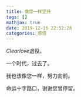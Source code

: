 ```yaml
---
title: 像您一样坚持
tags: []
mathjax: true
date: 2019-12-16 22:52:28
categories: 感悟
---
```


$Clearlove$退役。

一个时代，过去了。

我也该像您一样，努力向前。

命运十字路口，谢谢您曾停留。